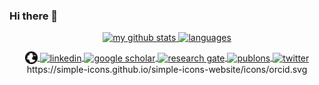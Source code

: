 ### Hi there 👋

<!--
**ajacquey/ajacquey** is a ✨ _special_ ✨ repository because its `README.md` (this file) appears on your GitHub profile.

Here are some ideas to get you started:

- 🔭 I’m currently working on ...
- 🌱 I’m currently learning ...
- 👯 I’m looking to collaborate on ...
- 🤔 I’m looking for help with ...
- 💬 Ask me about ...
- 📫 How to reach me: ...
- 😄 Pronouns: ...
- ⚡ Fun fact: ...
-->

<a align="center" href="http://juanesgroup.mit.edu/ajacquey">
    <p align="center">
    <img src="https://github-readme-stats.vercel.app/api?username=ajacquey&count_private=true&show_icons=true&theme=gotham" alt="my github stats" width="420"/>&nbsp;<img src="https://github-readme-stats.vercel.app/api/top-langs/?username=ajacquey&layout=compact&theme=gotham" alt="languages" height="165">
    </p>
</a>

<p align="center">

<a href="http://juanesgroup.mit.edu/ajacquey" target="blank">
<img align="center" src="https://raw.githubusercontent.com/iconic/open-iconic/master/svg/globe.svg" style="color:white" alt="homepage" height="20" width="20" />
</a>

<a href="https://www.linkedin.com/in/antoine-jacquey/" target="blank">
<img align="center" src="https://cdn.jsdelivr.net/npm/simple-icons@3.0.1/icons/linkedin.svg" alt="linkedin" height="20" width="20" />
</a>

<a href="https://scholar.google.com/citations?user=VUgCBykAAAAJ&hl=en" target="blank">
<img align="center" src="https://cdn.jsdelivr.net/npm/simple-icons@3.0.1/icons/googlescholar.svg" alt="google scholar" height="20" width="20" />
</a>

<a href="https://www.researchgate.net/profile/Antoine_Jacquey" target="blank">
<img align="center" src="https://cdn.jsdelivr.net/npm/simple-icons@3.0.1/icons/researchgate.svg" alt="research gate" height="20" width="20" />
</a>

<a href="https://publons.com/researcher/3732072/antoine-b-jacquey" target="blank">
<img align="center" src="https://cdn.jsdelivr.net/npm/simple-icons@3.0.1/icons/publons.svg" alt="publons" height="20" width="20" />
</a>

<a href="https://twitter.com/antoine_jacquey" target="blank">
<img align="center" src="https://cdn.jsdelivr.net/npm/simple-icons@3.0.1/icons/twitter.svg" alt="twitter" height="20" width="20" />
</a>
https://simple-icons.github.io/simple-icons-website/icons/orcid.svg
</p>
